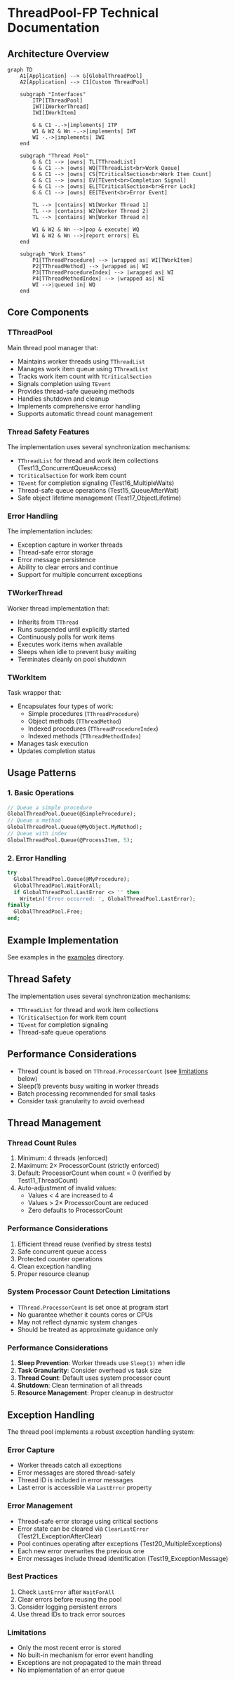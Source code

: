 # ThreadPool-FP Technical Documentation

## Architecture Overview


```mermaid
graph TD
    A1[Application] --> G[GlobalThreadPool]
    A2[Application] --> C1[Custom ThreadPool]
    
    subgraph "Interfaces"
        ITP[IThreadPool]
        IWT[IWorkerThread]
        IWI[IWorkItem]
        
        G & C1 -.->|implements| ITP
        W1 & W2 & Wn -.->|implements| IWT
        WI -.->|implements| IWI
    end
    
    subgraph "Thread Pool"
        G & C1 --> |owns| TL[TThreadList]
        G & C1 --> |owns| WQ[TThreadList<br>Work Queue]
        G & C1 --> |owns| CS[TCriticalSection<br>Work Item Count]
        G & C1 --> |owns| EV[TEvent<br>Completion Signal]
        G & C1 --> |owns| EL[TCriticalSection<br>Error Lock]
        G & C1 --> |owns| EE[TEvent<br>Error Event]
        
        TL --> |contains| W1[Worker Thread 1]
        TL --> |contains| W2[Worker Thread 2]
        TL --> |contains| Wn[Worker Thread n]
        
        W1 & W2 & Wn -->|pop & execute| WQ
        W1 & W2 & Wn -->|report errors| EL
    end
    
    subgraph "Work Items"
        P1[TThreadProcedure] --> |wrapped as| WI[TWorkItem]
        P2[TThreadMethod] --> |wrapped as| WI
        P3[TThreadProcedureIndex] --> |wrapped as| WI
        P4[TThreadMethodIndex] --> |wrapped as| WI
        WI -->|queued in| WQ
    end
```

## Core Components

### TThreadPool

Main thread pool manager that:

- Maintains worker threads using `TThreadList`
- Manages work item queue using `TThreadList`
- Tracks work item count with `TCriticalSection`
- Signals completion using `TEvent`
- Provides thread-safe queueing methods
- Handles shutdown and cleanup
- Implements comprehensive error handling
- Supports automatic thread count management

### Thread Safety Features

The implementation uses several synchronization mechanisms:

- `TThreadList` for thread and work item collections (Test13_ConcurrentQueueAccess)
- `TCriticalSection` for work item count
- `TEvent` for completion signaling (Test16_MultipleWaits)
- Thread-safe queue operations (Test15_QueueAfterWait)
- Safe object lifetime management (Test17_ObjectLifetime)

### Error Handling

The implementation includes:
- Exception capture in worker threads
- Thread-safe error storage
- Error message persistence
- Ability to clear errors and continue
- Support for multiple concurrent exceptions

### TWorkerThread

Worker thread implementation that:

- Inherits from `TThread`
- Runs suspended until explicitly started
- Continuously polls for work items
- Executes work items when available
- Sleeps when idle to prevent busy waiting
- Terminates cleanly on pool shutdown

### TWorkItem

Task wrapper that:

- Encapsulates four types of work:
  - Simple procedures (`TThreadProcedure`)
  - Object methods (`TThreadMethod`)
  - Indexed procedures (`TThreadProcedureIndex`)
  - Indexed methods (`TThreadMethodIndex`)
- Manages task execution
- Updates completion status


## Usage Patterns

### 1. Basic Operations

```pascal
// Queue a simple procedure
GlobalThreadPool.Queue(@SimpleProcedure);
// Queue a method
GlobalThreadPool.Queue(@MyObject.MyMethod);
// Queue with index
GlobalThreadPool.Queue(@ProcessItem, 5);
```

### 2. Error Handling

```pascal
try
  GlobalThreadPool.Queue(@MyProcedure);
  GlobalThreadPool.WaitForAll;
  if GlobalThreadPool.LastError <> '' then
    WriteLn('Error occurred: ', GlobalThreadPool.LastError);
finally
  GlobalThreadPool.Free;
end;
```



## Example Implementation

See examples in the [examples](../examples) directory.

## Thread Safety

The implementation uses several synchronization mechanisms:

- `TThreadList` for thread and work item collections
- `TCriticalSection` for work item count
- `TEvent` for completion signaling
- Thread-safe queue operations

## Performance Considerations

- Thread count is based on `TThread.ProcessorCount` (see [limitations](#system-processor-count-detection-limitations) below)
- Sleep(1) prevents busy waiting in worker threads
- Batch processing recommended for small tasks
- Consider task granularity to avoid overhead

## Thread Management

### Thread Count Rules
1. Minimum: 4 threads (enforced)
2. Maximum: 2× ProcessorCount (strictly enforced)
3. Default: ProcessorCount when count = 0 (verified by Test11_ThreadCount)
4. Auto-adjustment of invalid values:
   - Values < 4 are increased to 4
   - Values > 2× ProcessorCount are reduced
   - Zero defaults to ProcessorCount

### Performance Considerations
1. Efficient thread reuse (verified by stress tests)
2. Safe concurrent queue access
3. Protected counter operations
4. Clean exception handling
5. Proper resource cleanup


### System Processor Count Detection Limitations

- `TThread.ProcessorCount` is set once at program start
- No guarantee whether it counts cores or CPUs
- May not reflect dynamic system changes
- Should be treated as approximate guidance only

### Performance Considerations
1. **Sleep Prevention**: Worker threads use `Sleep(1)` when idle
2. **Task Granularity**: Consider overhead vs task size
3. **Thread Count**: Default uses system processor count
4. **Shutdown**: Clean termination of all threads
5. **Resource Management**: Proper cleanup in destructor

## Exception Handling

The thread pool implements a robust exception handling system:

### Error Capture
- Worker threads catch all exceptions
- Error messages are stored thread-safely
- Thread ID is included in error messages
- Last error is accessible via `LastError` property


### Error Management

- Thread-safe error storage using critical sections
- Error state can be cleared via `ClearLastError` (Test21_ExceptionAfterClear)
- Pool continues operating after exceptions (Test20_MultipleExceptions)
- Each new error overwrites the previous one
- Error messages include thread identification (Test19_ExceptionMessage)

### Best Practices

1. Check `LastError` after `WaitForAll`
2. Clear errors before reusing the pool
3. Consider logging persistent errors
4. Use thread IDs to track error sources


### Limitations
- Only the most recent error is stored
- No built-in mechanism for error event handling
- Exceptions are not propagated to the main thread
- No implementation of an error queue
